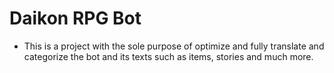 # Daikon RPG Bot

- This is a project with the sole purpose of optimize and fully translate and categorize the bot and its texts such as items, stories and much more.
